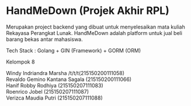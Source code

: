 # HandMeDown (Projek Akhir RPL)

Merupakan project backend yang dibuat untuk menyelesaikan mata kuliah Rekayasa Perangkat Lunak. HandMeDown adalah platform untuk jual beli barang bekas antar mahasiswa.

Tech Stack : Golang + GIN (Framework) + GORM (ORM)

Kelompok 8

Windy Indriandra Marsha /t/t/t(215150200111058) <br>
Revaldo Gemino Kantana Sagala   (215150200111066) <br>
Hanif Robby Rodhiya             (215150207111083) <br>
Roenrico Jobel                  (215150207111087) <br>
Verizca Maudia Putri            (215150207111088) <br>
